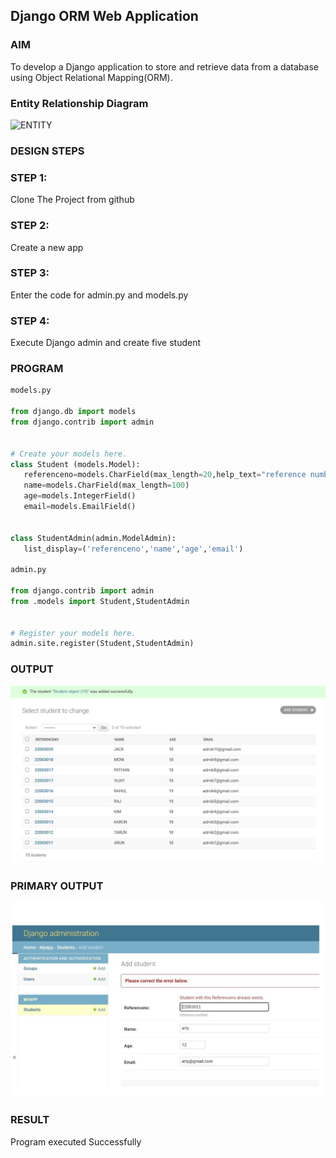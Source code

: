 ## Django ORM Web Application

### AIM
To develop a Django application to store and retrieve data from a database using Object Relational Mapping(ORM).

### Entity Relationship Diagram

![ENTITY](https://github.com/ARSHADAHMEDM/django-orm-app/assets/128116503/0dde7e40-2d81-4a5d-838e-4831c52d3c7d)


### DESIGN STEPS

### STEP 1:

Clone The Project from github

### STEP 2:

Create a new app

### STEP 3:

Enter the code for admin.py and models.py

### STEP 4:

Execute Django admin and create five student

### PROGRAM

 ```python
models.py

from django.db import models
from django.contrib import admin


# Create your models here.
class Student (models.Model):
    referenceno=models.CharField(max_length=20,help_text="reference number")
    name=models.CharField(max_length=100)
    age=models.IntegerField()
    email=models.EmailField()


class StudentAdmin(admin.ModelAdmin):
    list_display=('referenceno','name','age','email')

admin.py

from django.contrib import admin
from .models import Student,StudentAdmin


# Register your models here.
admin.site.register(Student,StudentAdmin)

```

### OUTPUT

![OUTPUT](./studentout.png)

### PRIMARY OUTPUT

![OUTPUT](./primaryout1.jpg)


### RESULT

Program executed Successfully
